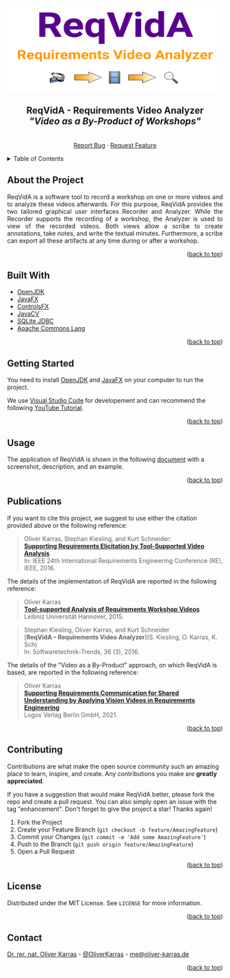 <!-- PROJECT SHIELDS -->
<!--
*** I'm using markdown "reference style" links for readability.
*** Reference links are enclosed in brackets [ ] instead of parentheses ( ).
*** See the bottom of this document for the declaration of the reference variables
*** for contributors-url, forks-url, etc. This is an optional, concise syntax you may use.
*** https://www.markdownguide.org/basic-syntax/#reference-style-links
-->
<!--[![Twitter][twitter-shield]][twitter-url]
[![LinkedIn][linkedin-shield]][linkedin-url]
-->

<!-- PROJECT LOGO -->
<br />
<div align="center">
  <a href="https://github.com/okarras/ReqVidA">
    <img src="src/resources/icons/splashscreen.gif" alt="Logo" width="500" height="200">
  </a>

<h2 align="center">ReqVidA - Requirements Video Analyzer<br/>
<i>"Video as a By-Product of Workshops"</i></h2>

  <p align="center">
  <br />
    <!--<a href="https://github.com/okarras/ReqVidA">View Demo</a>
    ·-->
    <a href="https://github.com/okarras/ReqVidA/issues">Report Bug</a>
    ·
    <a href="https://github.com/okarras/ReqVidA/issues">Request Feature</a>
  </p>
</div>

<!-- TABLE OF CONTENTS -->
<details>
  <summary>Table of Contents</summary>
  <ol>
    <li><a href="#about-the-project">About the Project</a></li>
    <li><a href="#built-with">Built With</a></li>
    <li><a href="#getting-started">Getting Started</a></li>
    <li><a href="#usage">Usage</a></li>
    <li><a href="#publications">Publications</a></li>
    <li><a href="#contributing">Contributing</a></li>
    <li><a href="#license">License</a></li>
    <li><a href="#contact">Contact</a></li>
  </ol>
</details>

<!-- ABOUT THE PROJECT -->
## About the Project

<!--[![Product Name Screen Shot][product-screenshot]](https://github.com/okarras/ContiVQAExp)-->

<p align="justify">
    ReqVidA is a software tool to record a workshop on one or more videos and to analyze these videos afterwards. For this purpose, ReqVidA provides the two tailored graphical user interfaces Recorder and Analyzer. While the Recorder supports the recording of a workshop, the Analyzer is used to view of the recorded videos. Both views allow a scribe to create annotations, take notes, and write the textual minutes. Furthermore, a scribe can export all these artifacts at any time during or after a workshop.
</p>

<p align="right">(<a href="#top">back to top</a>)</p>

<!-- BUILT WITH -->
## Built With

* [OpenJDK](https://openjdk.java.net/)
* [JavaFX](https://openjfx.io/)
* [ControlsFX](https://github.com/controlsfx/controlsfx)
* [JavaCV](https://github.com/bytedeco/javacv)
* [SQLite JDBC](https://github.com/xerial/sqlite-jdbc)
* [Apache Commons Lang](https://github.com/apache/commons-lang)

<p align="right">(<a href="#top">back to top</a>)</p>

<!-- GETTING STARTED -->
## Getting Started
You need to install [OpenJDK](https://openjdk.java.net/) and [JavaFX](https://openjfx.io/) on your computer to run the project.

We use [Visual Studio Code](https://code.visualstudio.com/) for developement and can recommend the following [YouTube Tutorial](https://www.youtube.com/watch?v=H67COH9F718).

<p align="right">(<a href="#top">back to top</a>)</p>

<!-- USAGE EXAMPLES -->
## Usage
The application of ReqVidA is shown in the following [document](example/README.md) with a screenshot, description, and an example.

<p align="right">(<a href="#top">back to top</a>)</p>

<!-- PUBLICATIONS -->
## Publications

If you want to cite this project, we suggest to use either the citation provided above or the following reference:

>Oliver Karras, Stephan Kiesling, and Kurt Schneider:<br/>
>[__Supporting Requirements Elicitation by Tool-Supported Video Analysis__](https://ieeexplore.ieee.org/abstract/document/7765520)<br/>
>In: IEEE 24th International Requirements Engineering Conference (RE), IEEE, 2016.

The details of the implementation of ReqVidA are reported in the following reference:

>Oliver Karras<br/>
>[__Tool-supported Analysis of Requirements Workshop Videos__](https://doi.org/10.15488/11951)<br/>
>Leibniz Universität Hannover, 2015.

>Stephan Kiesling, Oliver Karras, and Kurt Schneider<br/>
>[__ReqVidA – Requirements Video Analyzer__](S. Kiesling, O. Karras, K. Sch)<br/>
>In: Softwaretechnik-Trends, 36 (3), 2016.

The details of the "Video as a By-Product" approach, on which ReqVidA is based, are reported in the following reference:

>Oliver Karras<br/>
>[__Supporting Requirements Communication for Shared Understanding by Applying Vision Videos in Requirements Engineering__](https://books.google.de/books?id=sEoyEAAAQBAJ&printsec=frontcover&hl=de#v=onepage&q&f=false)<br/>
>Logos Verlag Berlin GmbH, 2021.

<p align="right">(<a href="#top">back to top</a>)</p>

<!-- CONTRIBUTING -->
## Contributing

Contributions are what make the open source community such an amazing place to learn, inspire, and create. Any contributions you make are **greatly appreciated**.

If you have a suggestion that would make ReqVidA better, please fork the repo and create a pull request. You can also simply open an issue with the tag "enhancement".
Don't forget to give the project a star! Thanks again!

1. Fork the Project
2. Create your Feature Branch (`git checkout -b feature/AmazingFeature`)
3. Commit your Changes (`git commit -m 'Add some AmazingFeature'`)
4. Push to the Branch (`git push origin feature/AmazingFeature`)
5. Open a Pull Request

<p align="right">(<a href="#top">back to top</a>)</p>

<!-- LICENSE -->
## License

Distributed under the MIT License. See `LICENSE` for more information.

<p align="right">(<a href="#top">back to top</a>)</p>

<!-- CONTACT -->
## Contact

[Dr. rer. nat. Oliver Karras](https://www.oliver-karras.de) - [@OliverKarras](https://twitter.com/OliverKarras) - me@oliver-karras.de

<p align="right">(<a href="#top">back to top</a>)</p>
